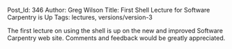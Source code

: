Post_Id: 346
Author: Greg Wilson
Title: First Shell Lecture for Software Carpentry is Up
Tags: lectures, versions/version-3

<p>The first lecture on using the shell is up on the new and improved Software Carpentry web site.  Comments and feedback would be greatly appreciated.</p>
